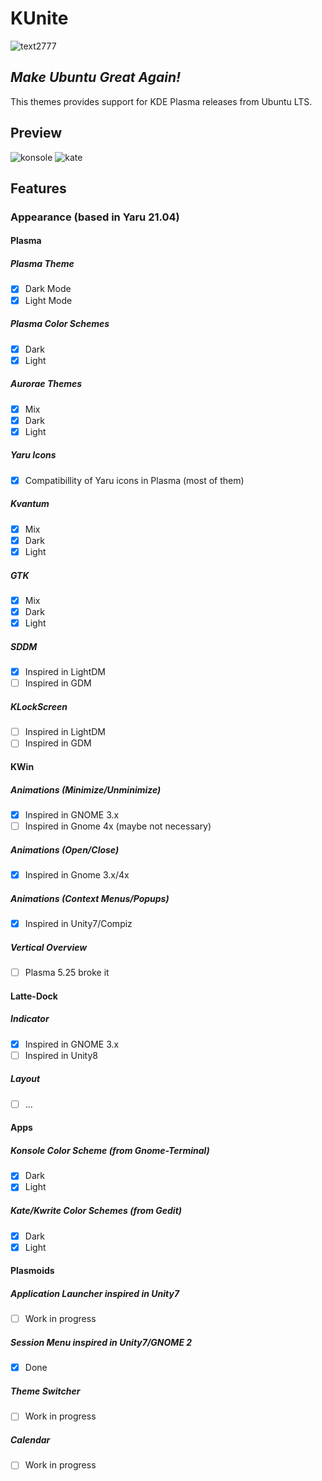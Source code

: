 # KUnite
![text2777](https://user-images.githubusercontent.com/44932841/177888800-b573d594-ac67-4b49-97ab-db37c04d1ec6.png)
## *Make Ubuntu Great Again!*
This themes provides support for KDE Plasma releases from Ubuntu LTS.

## Preview
![konsole](https://user-images.githubusercontent.com/44932841/177895001-7ead1bc3-e73b-409c-a93b-2705a1f37f12.png)
![kate](https://user-images.githubusercontent.com/44932841/177895042-8ea8fd80-4dbf-4308-9f87-8d4863a59054.png)

## Features
### Appearance (based in Yaru 21.04)
#### Plasma
##### *Plasma Theme*
- [x] Dark Mode
- [x] Light Mode 
##### *Plasma Color Schemes*
- [x] Dark
- [x] Light
##### *Aurorae Themes*
- [x] Mix
- [x] Dark
- [x] Light
##### *Yaru Icons*
- [x] Compatibillity of Yaru icons in Plasma (most of them)
##### *Kvantum*
- [x] Mix
- [x] Dark
- [x] Light
##### *GTK*
- [x] Mix
- [x] Dark
- [x] Light
##### *SDDM*
- [x] Inspired in LightDM
- [ ] Inspired in GDM
##### *KLockScreen*
- [ ] Inspired in LightDM
- [ ] Inspired in GDM

#### KWin
##### *Animations (Minimize/Unminimize)*
- [x] Inspired in GNOME 3.x
- [ ] Inspired in Gnome 4x (maybe not necessary)
##### *Animations (Open/Close)*
- [x] Inspired in Gnome 3.x/4x
##### *Animations (Context Menus/Popups)*
- [x] Inspired in Unity7/Compiz
##### *Vertical Overview*
- [ ] Plasma 5.25 broke it

#### Latte-Dock
##### *Indicator*
- [x] Inspired in GNOME 3.x
- [ ] Inspired in Unity8
##### *Layout*
- [ ] ...

#### Apps
##### *Konsole Color Scheme (from Gnome-Terminal)*
- [x] Dark
- [x] Light
##### *Kate/Kwrite Color Schemes (from Gedit)*
- [x] Dark
- [x] Light

#### Plasmoids
##### *Application Launcher inspired in Unity7*
- [ ] Work in progress
##### *Session Menu inspired in Unity7/GNOME 2*
- [x] Done
##### *Theme Switcher*
- [ ] Work in progress
##### *Calendar*
- [ ] Work in progress
